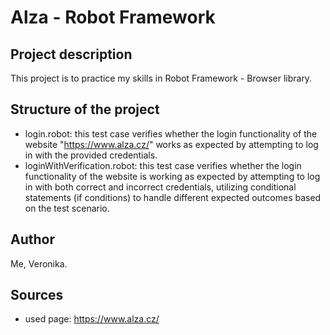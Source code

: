 # Alza - Robot Framework

## Project description
This project is to practice my skills in Robot Framework - Browser library. 

## Structure of the project
- login.robot: this test case verifies whether the login functionality of the website "https://www.alza.cz/" works as expected by attempting to log in with the provided credentials.
- loginWithVerification.robot: this test case verifies whether the login functionality of the website is working as expected by attempting to log in with both correct and incorrect credentials, utilizing conditional statements (if conditions) to handle different expected outcomes based on the test scenario.  

## Author
Me, Veronika.

## Sources
- used page: https://www.alza.cz/ 
